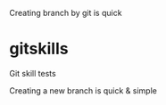 Creating branch by git is quick
# gitskills
Git skill tests

Creating a new branch is quick & simple
